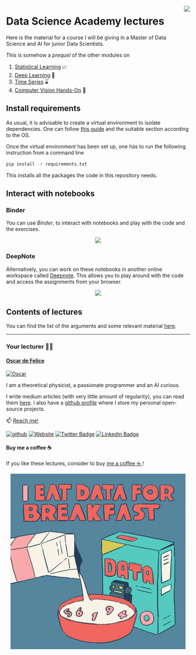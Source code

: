 <a href="https://oscar-defelice.github.io"><img src="https://user-images.githubusercontent.com/49638680/98257151-9f5e5800-1f7f-11eb-9f42-479a4fc6cf24.png" height="125" align="right" /></a>

# Data Science Academy lectures
Here is the material for a course I will be giving in a Master of Data Science and AI for junior Data Scientists.

This is somehow a _prequel_ of the other modules on
1. [Statistical Learning](https://oscar-defelice.github.io/ML-lectures) 📈
2. [Deep Learning](https://oscar-defelice.github.io/DeepLearning-lectures) 🦾
3. [Time Series](https://oscar-defelice.github.io/TimeSeries-lectures) ⌛
4. [Computer Vision Hands-On](https://oscar-defelice.github.io/Computer-Vision-Hands-on) 👀️

## Install requirements
As usual, it is advisable to create a virtual environment to isolate dependencies.
One can follow [this guide](https://packaging.python.org/guides/installing-using-pip-and-virtual-environments/) and the suitable section according to the OS.

Once the virtual environment has been set up, one has to run the following instruction from a command line

```bash
pip install -r requirements.txt
```
This installs all the packages the code in this repository needs.

## Interact with notebooks

### Binder

You can use _Binder_, to interact with notebooks and play with the code and the exercises.

<p align="center">
  <a href = "https://mybinder.org/v2/gh/oscar-defelice/DSAcademy-lectures/HEAD?urlpath=lab"> <img src="https://mybinder.org/badge_logo.svg"> </a>
</p>

### DeepNote

 Alternatively, you can work on these notebooks in another online workspace called [Deepnote](https://www.deepnote.com/). This allows you to play around with the code and access the assignments from your browser. 
 <p align="center">
  <a href = "https://beta.deepnote.com/launch?template=data-science&url=https%3A%2F%2Fgithub.com/oscar-defelice/DSAcademy-lectures"> <img height="20" src="https://deepnote.com/buttons/launch-in-deepnote-small.svg"> </a>
</p>
  

## Contents of lectures
You can find the list of the arguments and some relevant material [here](https://oscar-defelice.github.io/DSAcademy-lectures/Lectures_src).

---

### Your lecturer 👨‍🏫
#### [Oscar de Felice](https://oscar-defelice.github.io/)

<a href="https://oscar-defelice.github.io/" target="_blank" rel="that's me!">![Oscar](https://oscar-defelice.github.io/images/OscarAboutMe.png)</a>

I am a theoretical physicist, a passionate programmer and an AI curious.

I write medium articles (with very little amount of regularity), you can read them [here](https://oscar-defelice.medium.com/).
I also have a [github profile](https://github.com/oscar-defelice) where I store my personal open-source projects.

📫 [Reach me!](mailto:oscar.defelice@gmail.com)

[![github](https://img.shields.io/badge/GitHub-100000?style=plastic&logo=github&logoColor=white)](https://github.com/oscar-defelice)
[![Website](https://img.shields.io/badge/oscar--defelice-oscar-orange?style=plastic&logo=netlify&logoColor=informational&link=oscar-defelice.github.io)](https://oscar-defelice.github.io)
[![Twitter Badge](https://img.shields.io/badge/-@OscardeFelice-1ca0f1?style=plastic&labelColor=1ca0f1&logo=twitter&logoColor=white&link=https://twitter.com/oscardefelice)](https://twitter.com/OscardeFelice)
[![Linkedin Badge](https://img.shields.io/badge/-oscardefelice-blue?style=plastic&logo=Linkedin&logoColor=white&link=https://linkedin.com/in/oscar-de-felice-5ab72383/)](https://linkedin.com/in/oscar-de-felice-5ab72383/)

#### Buy me a coffee ☕️

If you like these lectures, consider to buy [me a coffee ☕️ ](https://github.com/sponsors/oscar-defelice)!

<p align="center">
  <a href="https://github.com/sponsors/oscar-defelice"><img src="https://raw.githubusercontent.com/oscar-defelice/DSAcademy-lectures/master/Lectures_src/images/breakfast.gif"></a>
</p>
